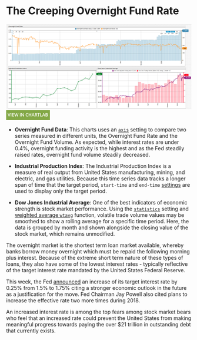 # The Creeping Overnight Fund Rate

![](./images/on-fund.png)
[![](../../research/images/new-button.png)](https://apps.axibase.com/chartlab/e83adce8#fullscreen)

* **Overnight Fund Data**: This charts uses an [`axis`](https://axibase.com/docs/charts/widgets/shared/#axis) setting to compare two series measured in different units, the Overnight Fund Rate and the Overnight Fund Volume. As expected, while interest rates are under 0.4%, overnight funding activity is the highest and as the Fed steadily raised rates, overnight fund volume steadily decreased.

* **Industrial Production Index**: The Industrial Production Index is a measure of real output from United States manufacturing, mining, and electric, and gas utilities. Because this time series data tracks a longer span of time that the target period, `start-time` and `end-time` [settings](https://axibase.com/docs/charts/widgets/shared/#data-loading) are used to display only the target period.

* **Dow Jones Industrial Average**: One of the best indicators of economic strength is stock market performance. Using the [`statistics`](https://axibase.com/docs/charts/widgets/shared/#statistics) setting and [weighted average `wtavg`](../../tutorials/weighted-avg/README.md) function, volatile trade volume values may be smoothed to show a rolling average for a specific time period. Here, the data is grouped by month and shown alongside the closing value of the stock market, which remains unmodified.

The overnight market is the shortest term loan market available, whereby banks borrow money overnight which must be repaid the following morning plus interest. Because of the extreme short term nature of these types of loans, they also have some of the lowest interest rates - typically reflective of the target interest rate mandated by the United States Federal Reserve.

This week, the Fed [announced](https://www.bbc.com/news/business-43489661) an increase of its target interest rate by 0.25% from 1.5% to 1.75% citing a stronger economic outlook in the future as a justification for the move. Fed Chairman Jay Powell also cited plans to increase the effective rate two more times during 2018.

An increased interest rate is among the top fears among stock market bears who feel that an increased rate could prevent the United States from making meaningful progress towards paying the over $21 trillion in outstanding debt that currently exists.